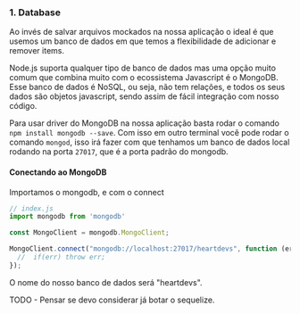 ### 1. Database

Ao invés de salvar arquivos mockados na nossa aplicação o ideal é que usemos um banco de dados em que temos a flexibilidade de adicionar e remover items.

Node.js suporta qualquer tipo de banco de dados mas uma opção muito comum que combina muito com o ecossistema Javascript é o MongoDB. Esse banco de dados é NoSQL, ou seja, não tem relações, e todos os seus dados são objetos javascript, sendo assim de fácil integração com nosso código.

Para usar driver do MongoDB na nossa aplicação basta rodar o comando `npm install mongodb --save`.
Com isso em outro terminal você pode rodar o comando `mongod`, isso irá fazer com que tenhamos um banco de dados local rodando na porta `27017`, que é a porta padrão do mongodb.

#### Conectando ao MongoDB

Importamos o mongodb, e com o connect 

```javascript
// index.js
import mongodb from 'mongodb'

const MongoClient = mongodb.MongoClient;

MongoClient.connect("mongodb://localhost:27017/heartdevs", function (err, db) {
  //  if(err) throw err;
});
```

O nome do nosso banco de dados será "heartdevs".

TODO - Pensar se devo considerar já botar o sequelize.

